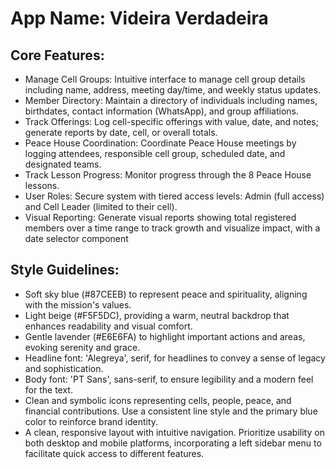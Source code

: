# **App Name**: Videira Verdadeira

## Core Features:

- Manage Cell Groups: Intuitive interface to manage cell group details including name, address, meeting day/time, and weekly status updates.
- Member Directory: Maintain a directory of individuals including names, birthdates, contact information (WhatsApp), and group affiliations.
- Track Offerings: Log cell-specific offerings with value, date, and notes; generate reports by date, cell, or overall totals.
- Peace House Coordination: Coordinate Peace House meetings by logging attendees, responsible cell group, scheduled date, and designated teams.
- Track Lesson Progress: Monitor progress through the 8 Peace House lessons.
- User Roles: Secure system with tiered access levels: Admin (full access) and Cell Leader (limited to their cell).
- Visual Reporting: Generate visual reports showing total registered members over a time range to track growth and visualize impact, with a date selector component

## Style Guidelines:

- Soft sky blue (#87CEEB) to represent peace and spirituality, aligning with the mission's values.
- Light beige (#F5F5DC), providing a warm, neutral backdrop that enhances readability and visual comfort.
- Gentle lavender (#E6E6FA) to highlight important actions and areas, evoking serenity and grace.
- Headline font: 'Alegreya', serif, for headlines to convey a sense of legacy and sophistication.
- Body font: 'PT Sans', sans-serif, to ensure legibility and a modern feel for the text.
- Clean and symbolic icons representing cells, people, peace, and financial contributions. Use a consistent line style and the primary blue color to reinforce brand identity.
- A clean, responsive layout with intuitive navigation. Prioritize usability on both desktop and mobile platforms, incorporating a left sidebar menu to facilitate quick access to different features.